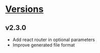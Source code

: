 # [Versions](https://github.com/Tracktor/eslint-config-react-tracktor/releases)

## v2.3.0
- Add react router in optional parameters
- Improve generated file format

